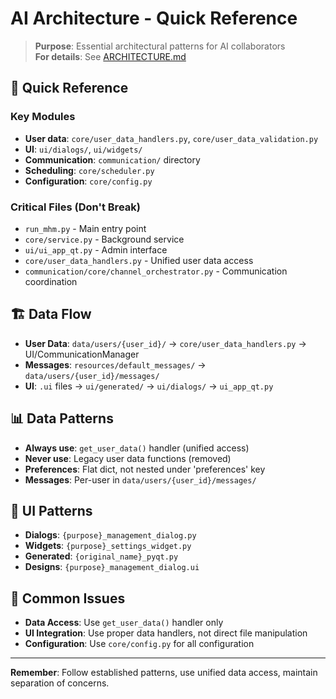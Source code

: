 # AI Architecture - Quick Reference

> **Purpose**: Essential architectural patterns for AI collaborators  
> **For details**: See [ARCHITECTURE.md](ARCHITECTURE.md)

## 🚀 Quick Reference

### **Key Modules**
- **User data**: `core/user_data_handlers.py`, `core/user_data_validation.py`
- **UI**: `ui/dialogs/`, `ui/widgets/`
- **Communication**: `communication/` directory
- **Scheduling**: `core/scheduler.py`
- **Configuration**: `core/config.py`

### **Critical Files (Don't Break)**
- `run_mhm.py` - Main entry point
- `core/service.py` - Background service
- `ui/ui_app_qt.py` - Admin interface
- `core/user_data_handlers.py` - Unified user data access
- `communication/core/channel_orchestrator.py` - Communication coordination

## 🏗️ Data Flow
- **User Data**: `data/users/{user_id}/` → `core/user_data_handlers.py` → UI/CommunicationManager
- **Messages**: `resources/default_messages/` → `data/users/{user_id}/messages/`
- **UI**: `.ui` files → `ui/generated/` → `ui/dialogs/` → `ui_app_qt.py`

## 📊 Data Patterns
- **Always use**: `get_user_data()` handler (unified access)
- **Never use**: Legacy user data functions (removed)
- **Preferences**: Flat dict, not nested under 'preferences' key
- **Messages**: Per-user in `data/users/{user_id}/messages/`

## 🎨 UI Patterns
- **Dialogs**: `{purpose}_management_dialog.py`
- **Widgets**: `{purpose}_settings_widget.py`
- **Generated**: `{original_name}_pyqt.py`
- **Designs**: `{purpose}_management_dialog.ui`

## 🚨 Common Issues
- **Data Access**: Use `get_user_data()` handler only
- **UI Integration**: Use proper data handlers, not direct file manipulation
- **Configuration**: Use `core/config.py` for all configuration

---

**Remember**: Follow established patterns, use unified data access, maintain separation of concerns.
